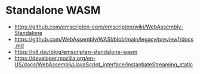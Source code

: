 # Standalone WASM


* https://github.com/emscripten-core/emscripten/wiki/WebAssembly-Standalone
* https://github.com/WebAssembly/WASI/blob/main/legacy/preview1/docs.md
* https://v8.dev/blog/emscripten-standalone-wasm
* https://developer.mozilla.org/en-US/docs/WebAssembly/JavaScript_interface/instantiateStreaming_static
